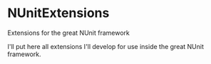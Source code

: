 NUnitExtensions
===============

Extensions for the great NUnit framework

I'll put here all extensions I'll develop for use inside the great NUnit framework.